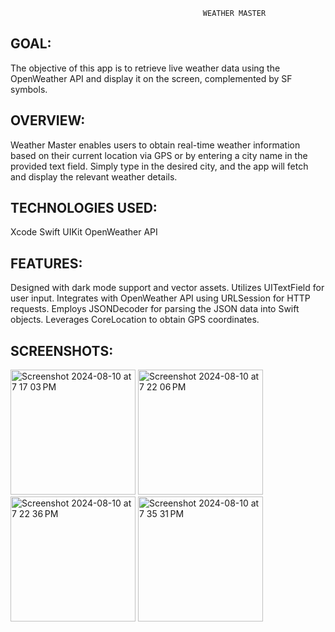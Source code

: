                                                WEATHER MASTER
GOAL:
---
The objective of this app is to retrieve live weather data using the OpenWeather API and display it on the screen, complemented by SF symbols.

OVERVIEW:
---
Weather Master enables users to obtain real-time weather information based on their current location via GPS or by entering a city name in the provided text field. Simply type in the desired city, and the app will fetch and display the relevant weather details.

TECHNOLOGIES USED:
---
Xcode
Swift
UIKit
OpenWeather API

FEATURES:
---
Designed with dark mode support and vector assets.
Utilizes UITextField for user input.
Integrates with OpenWeather API using URLSession for HTTP requests.
Employs JSONDecoder for parsing the JSON data into Swift objects.
Leverages CoreLocation to obtain GPS coordinates.

SCREENSHOTS:
---
<img width="200" alt="Screenshot 2024-08-10 at 7 17 03 PM" src="https://github.com/user-attachments/assets/55fe6226-94be-4182-82eb-7928f71fe3a1">

<img width="200" alt="Screenshot 2024-08-10 at 7 22 06 PM" src="https://github.com/user-attachments/assets/0380ada5-6c31-47b8-a557-3b6d76894395">

<img width="200" alt="Screenshot 2024-08-10 at 7 22 36 PM" src="https://github.com/user-attachments/assets/6fb8b1bb-61f3-4122-8397-67fcfa3c1a18">

<img width="200" alt="Screenshot 2024-08-10 at 7 35 31 PM" src="https://github.com/user-attachments/assets/10c19789-97a8-422d-93cf-b68787272c70">




